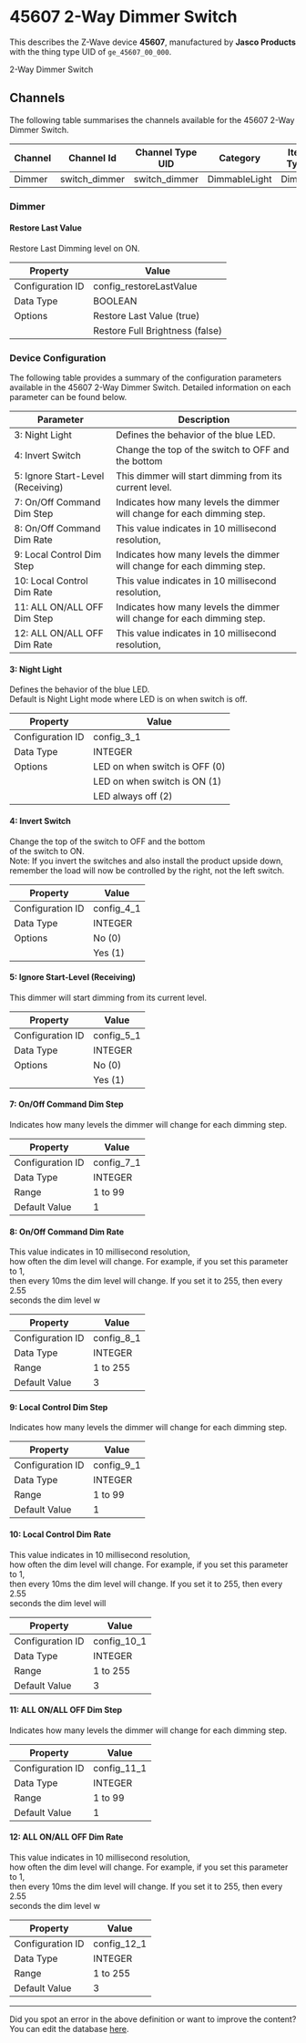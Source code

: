 
# 45607 2-Way Dimmer Switch

This describes the Z-Wave device **45607**, manufactured by **Jasco Products** with the thing type UID of ```ge_45607_00_000```. 

2-Way Dimmer Switch

## Channels
The following table summarises the channels available for the 45607 2-Way Dimmer Switch.

| Channel | Channel Id | Channel Type UID | Category | Item Type |
|---------|------------|------------------|----------|-----------|
| Dimmer | switch_dimmer | switch_dimmer | DimmableLight | Dimmer |



### Dimmer

#### Restore Last Value

Restore Last Dimming level on ON.


| Property         | Value    |
|------------------|----------|
| Configuration ID | config_restoreLastValue |
| Data Type        | BOOLEAN || Default Value | true |
| Options | Restore Last Value (true) |
|  | Restore Full Brightness (false) |






### Device Configuration
The following table provides a summary of the configuration parameters available in the 45607 2-Way Dimmer Switch.
Detailed information on each parameter can be found below.

| Parameter   | Description |
|-------------|-------------|
| 3: Night Light | Defines the behavior of the blue LED. |
| 4: Invert Switch | Change the top of the switch to OFF and the bottom |
| 5: Ignore Start-Level (Receiving) | This dimmer will start dimming from its current level. |
| 7: On/Off Command Dim Step | Indicates how many levels the dimmer will change for each dimming step. |
| 8: On/Off Command Dim Rate | This value indicates in 10 millisecond resolution, |
| 9: Local Control Dim Step | Indicates how many levels the dimmer will change for each dimming step. |
| 10: Local Control Dim Rate | This value indicates in 10 millisecond resolution, |
| 11: ALL ON/ALL OFF Dim Step | Indicates how many levels the dimmer will change for each dimming step. |
| 12: ALL ON/ALL OFF Dim Rate | This value indicates in 10 millisecond resolution, |




#### 3: Night Light

Defines the behavior of the blue LED.  
Default is Night Light mode where LED is on when switch is off.


| Property         | Value    |
|------------------|----------|
| Configuration ID | config_3_1 |
| Data Type        | INTEGER || Default Value | 0 |
| Options | LED on when switch is OFF (0) |
|  | LED on when switch is ON (1) |
|  | LED always off (2) |






#### 4: Invert Switch

Change the top of the switch to OFF and the bottom  
of the switch to ON.  
Note: If you invert the switches and also install the product upside down,  
remember the load will now be controlled by the right, not the left switch.


| Property         | Value    |
|------------------|----------|
| Configuration ID | config_4_1 |
| Data Type        | INTEGER || Default Value | 0 |
| Options | No (0) |
|  | Yes (1) |






#### 5: Ignore Start-Level (Receiving)

This dimmer will start dimming from its current level.


| Property         | Value    |
|------------------|----------|
| Configuration ID | config_5_1 |
| Data Type        | INTEGER || Default Value | 1 |
| Options | No (0) |
|  | Yes (1) |






#### 7: On/Off Command Dim Step

Indicates how many levels the dimmer will change for each dimming step.


| Property         | Value    |
|------------------|----------|
| Configuration ID | config_7_1 |
| Data Type        | INTEGER |
| Range | 1 to 99 |
| Default Value | 1 |






#### 8: On/Off Command Dim Rate

This value indicates in 10 millisecond resolution,  
how often the dim level will change. For example, if you set this parameter to 1,  
then every 10ms the dim level will change. If you set it to 255, then every 2.55  
seconds the dim level w


| Property         | Value    |
|------------------|----------|
| Configuration ID | config_8_1 |
| Data Type        | INTEGER |
| Range | 1 to 255 |
| Default Value | 3 |






#### 9: Local Control Dim Step

Indicates how many levels the dimmer will change for each dimming step.


| Property         | Value    |
|------------------|----------|
| Configuration ID | config_9_1 |
| Data Type        | INTEGER |
| Range | 1 to 99 |
| Default Value | 1 |






#### 10: Local Control Dim Rate

This value indicates in 10 millisecond resolution,  
how often the dim level will change. For example, if you set this parameter to 1,  
then every 10ms the dim level will change. If you set it to 255, then every 2.55  
seconds the dim level will


| Property         | Value    |
|------------------|----------|
| Configuration ID | config_10_1 |
| Data Type        | INTEGER |
| Range | 1 to 255 |
| Default Value | 3 |






#### 11: ALL ON/ALL OFF Dim Step

Indicates how many levels the dimmer will change for each dimming step.


| Property         | Value    |
|------------------|----------|
| Configuration ID | config_11_1 |
| Data Type        | INTEGER |
| Range | 1 to 99 |
| Default Value | 1 |






#### 12: ALL ON/ALL OFF Dim Rate

This value indicates in 10 millisecond resolution,  
how often the dim level will change. For example, if you set this parameter to 1,  
then every 10ms the dim level will change. If you set it to 255, then every 2.55  
seconds the dim level w


| Property         | Value    |
|------------------|----------|
| Configuration ID | config_12_1 |
| Data Type        | INTEGER |
| Range | 1 to 255 |
| Default Value | 3 |






---

Did you spot an error in the above definition or want to improve the content?
You can edit the database [here](http://www.cd-jackson.com/index.php/zwave/zwave-device-database/zwave-device-list/devicesummary/377).

